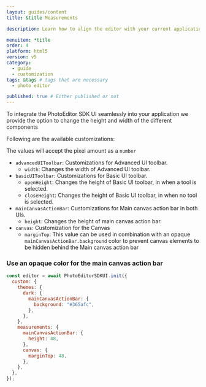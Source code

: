 ```yaml
---
layout: guides/content
title: &title Measurements

description: Learn how to align the editor with your current application.

menuitem: *title
order: 4
platform: html5
version: v5
category:
  - guide
  - customization
tags: &tags # tags that are necessary
  - photo editor

published: true # Either published or not
---
```


To integrate the PhotoEditor SDK UI seamlessly into your application we provide the option to change the height and width of the different components

Following are the available customizations:

The values will accept the pixel amount as a `number`

- `advancedUIToolbar`: Customizations for Advanced UI toolbar.
  - `width`: Changes the width of Advanced UI toolbar.
- `basicUIToolbar`: Customizations for Basic UI toolbar.
  - `openHeight`: Changes the height of Basic UI toolbar, in when a tool is selected.
  - `closeHeight`: Changes the height of Basic UI toolbar, in when no tool is selected.
- `mainCanvasActionBar`: Customizations for Main canvas action bar in both UIs.
  - `height`: Changes the height of main canvas action bar.
- `canvas`: Customization for the Canvas
  - `marginTop`: This value can be used in combination with an opaque `mainCanvasActionBar.background` color to prevent canvas elements to be hidden behind the Main canvas action bar

### Use an opaque color for the main canvas action bar

```js
const editor = await PhotoEditorSDKUI.init({
  custom: {
    themes: {
      dark: {
        mainCanvasActionBar: {
          background: "#365afc",
        },
      },
    },
    measurements: {
      mainCanvasActionBar: {
        height: 48,
      },
      canvas: {
        marginTop: 48,
      },
    },
  },
});
```
